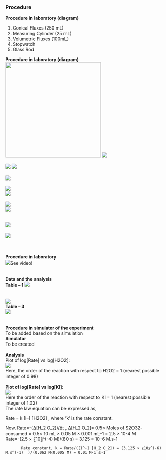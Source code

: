 ### Procedure
<b>Procedure in laboratory (diagram)</b><br>

1)	Conical Fluxes (250 mL)
2)	Measuring Cylinder (25 mL)
3)	Volumetric Fluxes (100mL)
4)	Stopwatch
5)	Glass Rod 

<b>Procedure in laboratory (diagram)</b><br>
<img src="images/fig3.png" width="300" height="300">
<img src="images/fig44.png"><br>
<br>
<img src="images/fig5.png">
<img src="images/fig44.png"><br>
<br>
<img src="images/fig6.jpg"><br>
<br>
<img src="images/fig7.jpg"><br>
<img src="images/fig8.png"><br>
<br>
<img src="images/fig9.png"><br>
<img src="images/fig10.png"><br>
<br>
<br>
<img src="images/fig11.png"><br>
<br>
<img src="images/fig12.png"><br>
<br>
<br>
<br>
<b>Procedure in laboratory</b><br>
<img src="images/fig13.png">See video!<br>
<br>
<br>
<b>Data and the analysis</b><br>
<b>Table – 1</b>
<img src="images/fig14.png"><br>
<br>
<br>
<img src="images/fig15.png"><br>
<b>Table – 3</b><br>
<img src="images/fig16.png"><br>
<br>
<br>
<b>Procedure in simulator of the experiment</b><br>
To be added based on the simulation<br>
<b>Simulator</b><br>
To be created<br>
<br>
<b>Analysis</b><br>
Plot of log[Rate] vs log[H2O2]:<br>
<img src="images/fig17.png"><br>
Here, the order of the reaction with respect to H2O2 = 1 (nearest possible integer of 0.98)<br>
<br>
<b>Plot of log[Rate] vs log[KI]:</b><br>
<img src="images/fig18.png"><br>
Here the order of the reaction with respect to KI = 1 (nearest possible integer of 1.02)<br>
The rate law equation can be expressed as,<br>

Rate = k [I–] [H2O2]  , where ‘k’ is the rate constant.<br>

Now, Rate=-(∆[H_2 O_2])/∆t  ,        ∆[H_2 O_2]= 0.5× Moles of S2O32- consumed
                                                               = 0.5× 10 mL × 0.05 M × 0.001 mL-1
                                                               = 2.5 × 10-4 M <br>
          Rate=-(2.5 × 〖10〗^(-4)  M)/(80 s) = 3.125 × 10-6 M.s-1 <br>

           Rate constant, k = Rate/([I^-] [H_2 O_2]) = (3.125 × 〖10〗^(-6)  M.s^(-1)  )/(0.062 M×0.005 M) = 0.01 M-1 s-1

























